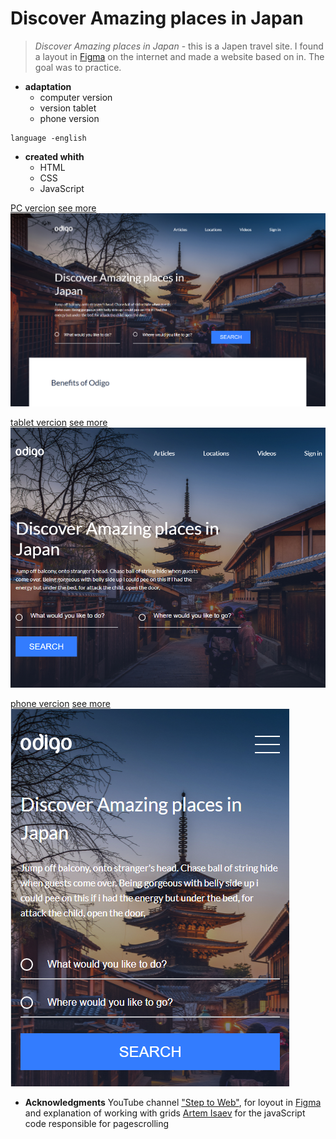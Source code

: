 # Discover Amazing places in Japan

> _Discover Amazing places in Japan_ - this is a Japen travel site. 
I found a layout in [Figma](https://www.figma.com/file/ClPSP7KCU1NbvxMXA914hlFk/travel-landing-page-jacobvoyles?node-id=0%3A1) on the internet and made a website based on in. The goal was to practice.
<a id="computer"></a>

* __adaptation__
	* <a id="computer">computer version</a>
	* <a id="tablet">version tablet</a>
	* <a id="phone">phone version</a>

```
language -english
```

* __created whith__
	* HTML
	* CSS
	* JavaScript


[PC vercion](#computer)
[see more](https://annazakavova.github.io/Discover-Amazing-places-in-Japan/)
![computer version](../libs/img-readme/computer.png)

[tablet vercion](#tablet)
[see more](https://annazakavova.github.io/Discover-Amazing-places-in-Japan/)
![computer version](../libs/img-readme/tablet.png)

[phone vercion](#phone)
[see more](https://annazakavova.github.io/Discover-Amazing-places-in-Japan/)
![computer version](../libs/img-readme/phone.png)

* __Acknowledgments__
	YouTube channel ["Step to Web"](https://www.youtube.com/channel/UChb6d9b2c3U4-ZnUkT4h5BQ), for loyout in [Figma](https://www.figma.com/file/ClPSP7KCU1NbvxMXA914hlFk/travel-landing-page-jacobvoyles?node-id=0%3A1) and explanation of working with grids
	[Artem Isaev](https://codepen.io/artem-isaev/pen/mddKepR) for the javaScript code responsible for pagescrolling